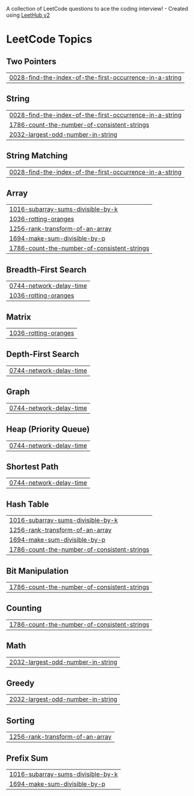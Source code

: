 A collection of LeetCode questions to ace the coding interview! - Created using [LeetHub v2](https://github.com/arunbhardwaj/LeetHub-2.0)
<!---LeetCode Topics Start-->
# LeetCode Topics
## Two Pointers
|  |
| ------- |
| [0028-find-the-index-of-the-first-occurrence-in-a-string](https://github.com/SaToRu-GoJo01/LeetCode/tree/master/0028-find-the-index-of-the-first-occurrence-in-a-string) |
## String
|  |
| ------- |
| [0028-find-the-index-of-the-first-occurrence-in-a-string](https://github.com/SaToRu-GoJo01/LeetCode/tree/master/0028-find-the-index-of-the-first-occurrence-in-a-string) |
| [1786-count-the-number-of-consistent-strings](https://github.com/SaToRu-GoJo01/LeetCode/tree/master/1786-count-the-number-of-consistent-strings) |
| [2032-largest-odd-number-in-string](https://github.com/SaToRu-GoJo01/LeetCode/tree/master/2032-largest-odd-number-in-string) |
## String Matching
|  |
| ------- |
| [0028-find-the-index-of-the-first-occurrence-in-a-string](https://github.com/SaToRu-GoJo01/LeetCode/tree/master/0028-find-the-index-of-the-first-occurrence-in-a-string) |
## Array
|  |
| ------- |
| [1016-subarray-sums-divisible-by-k](https://github.com/SaToRu-GoJo01/LeetCode/tree/master/1016-subarray-sums-divisible-by-k) |
| [1036-rotting-oranges](https://github.com/SaToRu-GoJo01/LeetCode/tree/master/1036-rotting-oranges) |
| [1256-rank-transform-of-an-array](https://github.com/SaToRu-GoJo01/LeetCode/tree/master/1256-rank-transform-of-an-array) |
| [1694-make-sum-divisible-by-p](https://github.com/SaToRu-GoJo01/LeetCode/tree/master/1694-make-sum-divisible-by-p) |
| [1786-count-the-number-of-consistent-strings](https://github.com/SaToRu-GoJo01/LeetCode/tree/master/1786-count-the-number-of-consistent-strings) |
## Breadth-First Search
|  |
| ------- |
| [0744-network-delay-time](https://github.com/SaToRu-GoJo01/LeetCode/tree/master/0744-network-delay-time) |
| [1036-rotting-oranges](https://github.com/SaToRu-GoJo01/LeetCode/tree/master/1036-rotting-oranges) |
## Matrix
|  |
| ------- |
| [1036-rotting-oranges](https://github.com/SaToRu-GoJo01/LeetCode/tree/master/1036-rotting-oranges) |
## Depth-First Search
|  |
| ------- |
| [0744-network-delay-time](https://github.com/SaToRu-GoJo01/LeetCode/tree/master/0744-network-delay-time) |
## Graph
|  |
| ------- |
| [0744-network-delay-time](https://github.com/SaToRu-GoJo01/LeetCode/tree/master/0744-network-delay-time) |
## Heap (Priority Queue)
|  |
| ------- |
| [0744-network-delay-time](https://github.com/SaToRu-GoJo01/LeetCode/tree/master/0744-network-delay-time) |
## Shortest Path
|  |
| ------- |
| [0744-network-delay-time](https://github.com/SaToRu-GoJo01/LeetCode/tree/master/0744-network-delay-time) |
## Hash Table
|  |
| ------- |
| [1016-subarray-sums-divisible-by-k](https://github.com/SaToRu-GoJo01/LeetCode/tree/master/1016-subarray-sums-divisible-by-k) |
| [1256-rank-transform-of-an-array](https://github.com/SaToRu-GoJo01/LeetCode/tree/master/1256-rank-transform-of-an-array) |
| [1694-make-sum-divisible-by-p](https://github.com/SaToRu-GoJo01/LeetCode/tree/master/1694-make-sum-divisible-by-p) |
| [1786-count-the-number-of-consistent-strings](https://github.com/SaToRu-GoJo01/LeetCode/tree/master/1786-count-the-number-of-consistent-strings) |
## Bit Manipulation
|  |
| ------- |
| [1786-count-the-number-of-consistent-strings](https://github.com/SaToRu-GoJo01/LeetCode/tree/master/1786-count-the-number-of-consistent-strings) |
## Counting
|  |
| ------- |
| [1786-count-the-number-of-consistent-strings](https://github.com/SaToRu-GoJo01/LeetCode/tree/master/1786-count-the-number-of-consistent-strings) |
## Math
|  |
| ------- |
| [2032-largest-odd-number-in-string](https://github.com/SaToRu-GoJo01/LeetCode/tree/master/2032-largest-odd-number-in-string) |
## Greedy
|  |
| ------- |
| [2032-largest-odd-number-in-string](https://github.com/SaToRu-GoJo01/LeetCode/tree/master/2032-largest-odd-number-in-string) |
## Sorting
|  |
| ------- |
| [1256-rank-transform-of-an-array](https://github.com/SaToRu-GoJo01/LeetCode/tree/master/1256-rank-transform-of-an-array) |
## Prefix Sum
|  |
| ------- |
| [1016-subarray-sums-divisible-by-k](https://github.com/SaToRu-GoJo01/LeetCode/tree/master/1016-subarray-sums-divisible-by-k) |
| [1694-make-sum-divisible-by-p](https://github.com/SaToRu-GoJo01/LeetCode/tree/master/1694-make-sum-divisible-by-p) |
<!---LeetCode Topics End-->